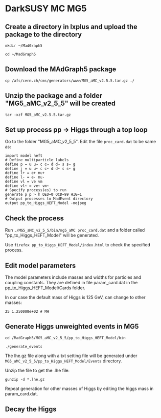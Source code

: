 # DarkSUSY MC MG5

## Create a directory in lxplus and upload the package to the directory

`mkdir ~/MadGraph5`
 
`cd ~/MadGraph5`

## Download the MAdGraph5 package

`cp /afs/cern.ch/cms/generators/www/MG5_aMC_v2.5.5.tar.gz ./`

## Unzip the package and a folder "MG5_aMC_v2_5_5" will be created

`tar -xzf MG5_aMC_v2.5.5.tar.gz`

## Set up process pp -> Higgs through a top loop

Go to the folder "MG5_aMC_v2_5_5". Edit the file `proc_card.dat` to be same as:

    import model heft
    # Define multiparticle labels
    define p = u u~ c c~ d d~ s s~ g
    define j = u u~ c c~ d d~ s s~ g
    define l+ = e+ mu+
    define l- = e- mu-
    define vl = ve vm
    define vl~ = ve~ vm~
    # Specify process(es) to run
    generate p p > h QED=0 QCD=99 HIG=1
    # Output processes to MadEvent directory
    output pp_to_Higgs_HEFT_Model -nojpeg

## Check the process
Run `./MG5_aMC_v2_5_5/bin/mg5_aMC proc_card.dat` and a folder called "pp_to_Higgs_HEFT_Model" will be generated. 

Use `firefox pp_to_Higgs_HEFT_Model/index.html` to check the specified process.

## Edit model parameters
The model parameters include masses and widths for particles and coupling constants. They are defined in file param_card.dat in the pp_to_Higgs_HEFT_Model/Cards folder.

In our case the default mass of Higgs is 125 GeV, can change to other masses:

`25 1.250000e+02 # MH`

## Generate Higgs unweighted events in MG5

`cd /MadGraph5/MG5_aMC_v2_5_5/pp_to_Higgs_HEFT_Model/bin`

`./generate_events`

The lhe.gz file along with a txt setting file will be generated under `MG5_aMC_v2_5_5/pp_to_Higgs_HEFT_Model/Events` directory.

Unzip the file to get the .lhe file:

`gunzip -d *.lhe.gz`

Repeat generation for other masses of Higgs by editing the higgs mass in param_card.dat.

## Decay the Higgs
